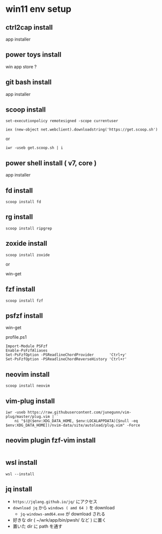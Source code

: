 
# win11 env setup


## ctrl2cap install

app installer


## power toys install

win app store ?


## git bash install

app installer


## scoop install

```
set-executionpolicy remotesigned -scope currentuser

iex (new-object net.webclient).downloadstring('https://get.scoop.sh')
```

or
```
iwr -useb get.scoop.sh | i
```


## power shell install ( v7, core )

app installer


## fd install

```
scoop install fd
```


## rg install

```
scoop install ripgrep
```


## zoxide install

```
scoop install zoxide
```

or

win-get


## fzf install

```
scoop install fzf
```

## psfzf install

win-get

profile.ps1

```
Import-Module PSFzf
Enable-PsFzfAliases
Set-PsFzfOption -PSReadlineChordProvider       'Ctrl+y'
Set-PsFzfOption -PSReadlineChordReverseHistory 'Ctrl+r'
```


## neovim install

```
scoop install neovim
```


## vim-plug install

```
iwr -useb https://raw.githubusercontent.com/junegunn/vim-plug/master/plug.vim |``
    ni "$(@($env:XDG_DATA_HOME, $env:LOCALAPPDATA)[$null -eq $env:XDG_DATA_HOME])/nvim-data/site/autoload/plug.vim" -Force
```


## neovim plugin fzf-vim install

```
```


## wsl install

```
wsl --install
```


## jq install

- `https://jqlang.github.io/jq/` にアクセス
- `download jq` から `windows ( amd 64 )` を download
  - `jq-windows-amd64.exe` が download される
- 好きな dir ( ~/wrk/app/bin/pwsh/ など ) に置く
- 置いた dir に path を通す



